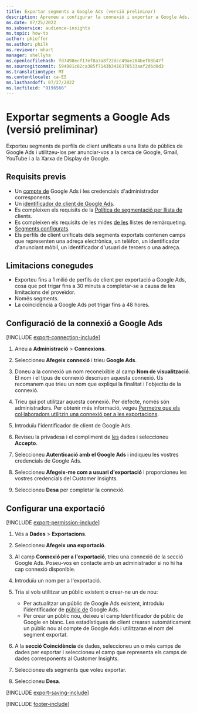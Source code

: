 ```yaml
---
title: Exportar segments a Google Ads (versió preliminar)
description: Apreneu a configurar la connexió i exportar a Google Ads.
ms.date: 07/25/2022
ms.subservice: audience-insights
ms.topic: how-to
author: pkieffer
ms.author: philk
ms.reviewer: mhart
manager: shellyha
ms.openlocfilehash: fd7498ecf17ef8a3a8f22dcc49ae204bef88b47f
ms.sourcegitcommit: 594081c82ca385f7143b3416378533aaf2d6d0d3
ms.translationtype: MT
ms.contentlocale: ca-ES
ms.lasthandoff: 07/27/2022
ms.locfileid: "9196566"
---
```

# <a name="export-segments-to-google-ads-preview"></a>Exportar segments a Google Ads (versió preliminar)

Exporteu segments de perfils de client unificats a una llista de públics de Google Ads i utilitzeu-los per anunciar-vos a la cerca de Google, Gmail, YouTube i a la Xarxa de Display de Google.

## <a name="prerequisites"></a>Requisits previs

- Un [compte de](https://ads.google.com/) Google Ads i les credencials d'administrador corresponents.
- Un [identificador de client de Google Ads](https://support.google.com/google-ads/answer/1704344).
- Es compleixen els requisits de la [Política de segmentació per llista de](https://support.google.com/adspolicy/answer/6299717) clients.
- Es compleixen els requisits de les mides [de les](https://support.google.com/google-ads/answer/7558048) llistes de remàrqueting.
- [Segments configurats](segments.md).
- Els perfils de client unificats dels segments exportats contenen camps que representen una adreça electrònica, un telèfon, un identificador d'anunciant mòbil, un identificador d'usuari de tercers o una adreça.

## <a name="known-limitations"></a>Limitacions conegudes

- Exporteu fins a 1 milió de perfils de client per exportació a Google Ads, cosa que pot trigar fins a 30 minuts a completar-se a causa de les limitacions del proveïdor.
- Només segments.
- La coincidència a Google Ads pot trigar fins a 48 hores.

## <a name="set-up-connection-to-google-ads"></a>Configuració de la connexió a Google Ads

[!INCLUDE [export-connection-include](includes/export-connection-admn.md)]

1. Aneu a **Administració** > **Connexions**.

1. Seleccioneu **Afegeix connexió** i trieu **Google Ads**.

1. Doneu a la connexió un nom reconeixible al camp **Nom de visualització**. El nom i el tipus de connexió descriuen aquesta connexió. Us recomanem que trieu un nom que expliqui la finalitat i l'objectiu de la connexió.

1. Trieu qui pot utilitzar aquesta connexió. Per defecte, només són administradors. Per obtenir més informació, vegeu [Permetre que els col·laboradors utilitzin una connexió per a les exportacions](connections.md#allow-contributors-to-use-a-connection-for-exports).

1. Introduïu l'identificador de client de Google Ads.

1. Reviseu la privadesa i el compliment de [les](connections.md#data-privacy-and-compliance) dades i seleccioneu **Accepto**.

1. Seleccioneu **Autenticació amb el Google Ads** i indiqueu les vostres credencials de Google Ads.

1. Seleccioneu **Afegeix-me com a usuari d'exportació** i proporcioneu les vostres credencials del Customer Insights.

1. Seleccioneu **Desa** per completar la connexió.

## <a name="configure-an-export"></a>Configurar una exportació

[!INCLUDE [export-permission-include](includes/export-permission.md)]

1. Vés a **Dades** > **Exportacions**.

1. Seleccioneu **Afegeix una exportació**.

1. Al camp **Connexió per a l'exportació**, trieu una connexió de la secció Google Ads. Poseu-vos en contacte amb un administrador si no hi ha cap connexió disponible.

1. Introduïu un nom per a l'exportació.

1. Tria si vols utilitzar un públic existent o crear-ne un de nou:
   - Per actualitzar un públic de Google Ads existent, introduïu l'identificador de [públic de](https://support.google.com/google-ads/answer/7558048?hl=en#:~:text=Audience%20lists%20is%20a%20section,Display%20Network%20through%20remarketing%20campaigns) Google Ads.
   - Per crear un públic nou, deixeu el camp Identificador de públic de Google en blanc. Les estadístiques de client crearan automàticament un públic nou al compte de Google Ads i utilitzaran el nom del segment exportat.

1. A la **secció Coincidència** de dades, seleccioneu un o més camps de dades per exportar i seleccioneu el camp que representa els camps de dades corresponents al Customer Insights.

1. Seleccioneu els segments que voleu exportar.

1. Seleccioneu **Desa**.

[!INCLUDE [export-saving-include](includes/export-saving.md)]

[!INCLUDE [footer-include](includes/footer-banner.md)]
